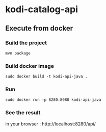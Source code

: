 # kodi-catalog-api

## Execute from docker
### Build the project
 
```console
mvn package
```
### Build docker image
 
```console
sudo docker build -t kodi-api-java .
```
### Run
 ```console
 sudo docker run -p 8280:8080 kodi-api-java
 ```
 
### See the result
in your browser : http://localhost:8280/api/